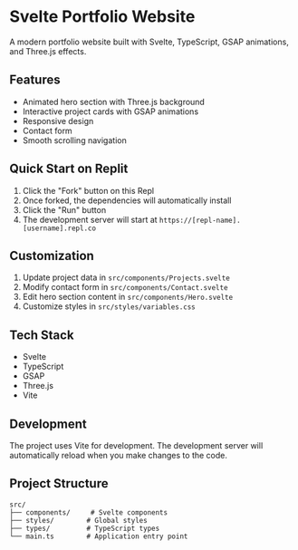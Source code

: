
# Svelte Portfolio Website

A modern portfolio website built with Svelte, TypeScript, GSAP animations, and Three.js effects.

## Features
- Animated hero section with Three.js background
- Interactive project cards with GSAP animations
- Responsive design
- Contact form
- Smooth scrolling navigation

## Quick Start on Replit

1. Click the "Fork" button on this Repl
2. Once forked, the dependencies will automatically install
3. Click the "Run" button
4. The development server will start at `https://[repl-name].[username].repl.co`

## Customization

1. Update project data in `src/components/Projects.svelte`
2. Modify contact form in `src/components/Contact.svelte`
3. Edit hero section content in `src/components/Hero.svelte`
4. Customize styles in `src/styles/variables.css`

## Tech Stack
- Svelte
- TypeScript
- GSAP
- Three.js
- Vite

## Development
The project uses Vite for development. The development server will automatically reload when you make changes to the code.

## Project Structure
```
src/
├── components/     # Svelte components
├── styles/        # Global styles
├── types/         # TypeScript types
└── main.ts        # Application entry point
```
